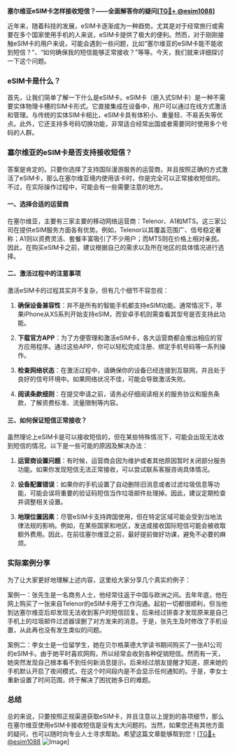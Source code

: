 **塞尔维亚eSIM卡怎样接收短信？——全面解答你的疑问[[TG💪+ @esim1088](https://t.me/s/esim1088)]**

近年来，随着科技的发展，eSIM卡逐渐成为一种趋势。尤其是对于经常旅行或需要在多个国家使用手机的人来说，eSIM卡提供了极大的便利。然而，对于刚刚接触eSIM卡的用户来说，可能会遇到一些问题，比如“塞尔维亚的eSIM卡能不能收到短信？”、“如何确保我的短信能够正常接收？”等等。今天，我们就来详细探讨一下这个问题。

### eSIM卡是什么？

首先，让我们简单了解一下什么是eSIM卡。eSIM卡（嵌入式SIM卡）是一种不需要实体物理卡槽的SIM卡形式。它直接集成在设备中，用户可以通过在线方式激活和管理。与传统的实体SIM卡相比，eSIM卡具有体积小、重量轻、不易丢失等优点。此外，它还支持多号码切换功能，非常适合经常出国或者需要同时使用多个号码的人群。

### 塞尔维亚的eSIM卡是否支持接收短信？

答案是肯定的。只要你选择了支持国际漫游服务的运营商，并且按照正确的方式激活了eSIM卡，那么在塞尔维亚境内使用该卡时，你是完全可以正常接收短信的。不过，在实际操作过程中，可能会有一些需要注意的地方。

#### 一、选择合适的运营商

在塞尔维亚，主要有三家主要的移动网络运营商：Telenor、A1和MTS。这三家公司在提供eSIM服务方面各有优势。例如，Telenor以其覆盖范围广、信号稳定著称；A1则以资费灵活、套餐丰富吸引了不少用户；而MTS则在价格上相对亲民。因此，在购买eSIM卡之前，建议根据自己的需求以及所在地区的具体情况进行选择。

#### 二、激活过程中的注意事项

激活eSIM卡的过程其实并不复杂，但有几个细节不容忽视：

1. **确保设备兼容性**：并不是所有的智能手机都支持eSIM功能。通常情况下，苹果iPhone从XS系列开始支持eSIM，而安卓手机则需查看其型号是否支持此功能。
   
2. **下载官方APP**：为了方便管理和激活eSIM卡，各大运营商都会推出相应的官方应用程序。通过这些APP，你可以轻松完成注册、绑定手机号码等一系列操作。

3. **检查网络状态**：在激活过程中，请确保你的设备已经连接到互联网，并且处于良好的信号环境中。如果网络状况不佳，可能会导致激活失败。

4. **阅读条款细则**：在提交申请之前，请务必仔细阅读相关的服务协议和服务条款，了解资费标准、流量限制等内容。

#### 三、如何保证短信正常接收？

虽然理论上eSIM卡是可以接收短信的，但在某些特殊情况下，可能会出现无法收到短信的情况。以下是一些可能的原因及解决办法：

1. **运营商设置问题**：有时候，运营商会因为维护或者其他原因暂时关闭部分服务功能。如果你发现短信无法正常接收，可以尝试联系客服咨询具体情况。

2. **设备配置错误**：如果你的手机设置了自动删除旧消息或者过滤垃圾信息等功能，可能会误将重要的验证码短信当作垃圾邮件处理掉。因此，建议定期检查并调整相关设置。

3. **地理位置因素**：尽管eSIM卡支持跨国使用，但在特定区域可能会受到当地法律法规的影响。例如，在某些国家和地区，发送或接收国际短信可能会被收取额外费用。因此，在前往塞尔维亚之前，最好提前做好功课，避免不必要的麻烦。

### 实际案例分享

为了让大家更好地理解上述内容，这里给大家分享几个真实的例子：

案例一：张先生是一名商务人士，他经常往返于中国与欧洲之间。去年年底，他在网上购买了一张来自Telenor的eSIM卡用于工作沟通。起初一切都很顺利，但当他到达塞尔维亚后却发现无法收到客户的短信回复。后来经过排查才发现原来是自己手机上的垃圾邮件过滤器误删了对方发来的消息。于是，张先生及时修改了手机设置，从此再也没有发生类似的问题。

案例二：李女士是一位留学生，她在贝尔格莱德大学读书期间购买了一张A1公司的eSIM卡。由于她平时喜欢网购，所以经常会收到各种促销短信。然而有一天，她突然发现自己根本看不到任何新消息提示。后来经过朋友提醒才知道，原来她的手机默认开启了夜间模式，在这个时间段内是不会显示任何通知的。于是，李女士重新设置了时间范围，终于解决了困扰她多日的难题。

### 总结

总的来说，只要按照正规渠道获取eSIM卡，并且注意以上提到的各项细节，那么在塞尔维亚使用eSIM卡接收短信是没有太大问题的。当然，如果您还有其他方面的疑问，也可以随时向专业人士寻求帮助。希望这篇文章能够帮到您！[[TG💪+ @esim1088](https://t.me/s/esim1088) ![Image](https://i.postimg.cc/4NQfJmqS/Snipaste-2025-05-13-00-14-12.png)]